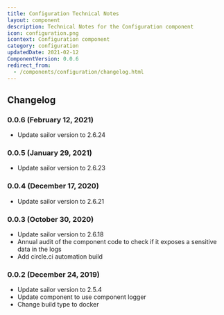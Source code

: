 ```yaml
---
title: Configuration Technical Notes
layout: component
description: Technical Notes for the Configuration component
icon: configuration.png
icontext: Configuration component
category: configuration
updatedDate: 2021-02-12
ComponentVersion: 0.0.6
redirect_from:
  - /components/configuration/changelog.html
---
```


## Changelog

### 0.0.6 (February 12, 2021)

* Update sailor version to 2.6.24

### 0.0.5 (January 29, 2021)

* Update sailor version to 2.6.23

### 0.0.4 (December 17, 2020)

* Update sailor version to 2.6.21

### 0.0.3 (October 30, 2020)

* Update sailor version to 2.6.18
* Annual audit of the component code to check if it exposes a sensitive data in the logs
* Add circle.ci automation build

### 0.0.2 (December 24, 2019)

* Update sailor version to 2.5.4
* Update component to use component logger
* Change build type to docker
